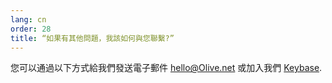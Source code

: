 ```yaml
---
lang: cn
order: 28
title: “如果有其他問題，我該如何與您聯繫?”
---
```


您可以通過以下方式給我們發送電子郵件 [hello@Olive.net](mailto:hello@Olive.net) 或加入我們 [Keybase](https://keybase.io/team/Olive_network.public).
